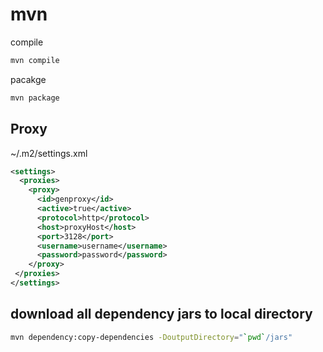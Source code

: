 
# mvn

compile

```bash
mvn compile
```

pacakge 

```bash
mvn package
```

## Proxy

~/.m2/settings.xml

```xml
<settings>
  <proxies>
    <proxy>
      <id>genproxy</id>
      <active>true</active>
      <protocol>http</protocol>
      <host>proxyHost</host>
      <port>3128</port>
      <username>username</username>
      <password>password</password>
    </proxy>
 </proxies>
</settings>
```


## download all dependency jars to local directory

```bash
mvn dependency:copy-dependencies -DoutputDirectory="`pwd`/jars"
```


